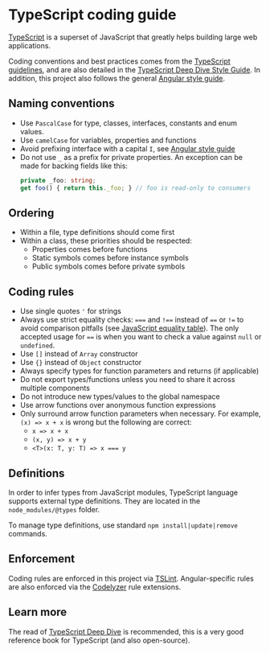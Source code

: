 # TypeScript coding guide

[TypeScript](http://www.typescriptlang.org) is a superset of JavaScript that greatly helps building large web
applications.

Coding conventions and best practices comes from the
[TypeScript guidelines](https://github.com/Microsoft/TypeScript/wiki/Coding-guidelines), and are also detailed in the
[TypeScript Deep Dive Style Guide](https://basarat.gitbooks.io/typescript/content/docs/styleguide/styleguide.html).
In addition, this project also follows the general [Angular style guide](https://angular.io/styleguide).

## Naming conventions

- Use `PascalCase` for type, classes, interfaces, constants and enum values.
- Use `camelCase` for variables, properties and functions
- Avoid prefixing interface with a capital `I`, see [Angular style guide](https://angular.io/styleguide#!#03-03)
- Do not use `_` as a prefix for private properties. An exception can be made for backing fields like this:
  ```typescript
  private _foo: string;
  get foo() { return this._foo; } // foo is read-only to consumers
  ```

## Ordering

- Within a file, type definitions should come first
- Within a class, these priorities should be respected:
  * Properties comes before functions
  * Static symbols comes before instance symbols
  * Public symbols comes before private symbols

## Coding rules

- Use single quotes `'` for strings
- Always use strict equality checks: `===` and `!==` instead of `==` or `!=` to avoid comparison pitfalls (see 
  [JavaScript equality table](https://dorey.github.io/JavaScript-Equality-Table/)).
  The only accepted usage for `==` is when you want to check a value against `null` or `undefined`.
- Use `[]` instead of `Array` constructor
- Use `{}` instead of `Object` constructor
- Always specify types for function parameters and returns (if applicable)
- Do not export types/functions unless you need to share it across multiple components
- Do not introduce new types/values to the global namespace
- Use arrow functions over anonymous function expressions
- Only surround arrow function parameters when necessary. 
  For example, `(x) => x + x` is wrong but the following are correct:
  * `x => x + x`
  * `(x, y) => x + y`
  * `<T>(x: T, y: T) => x === y`

## Definitions

In order to infer types from JavaScript modules, TypeScript language supports external type definitions. They are
located in the `node_modules/@types` folder.

To manage type definitions, use standard `npm install|update|remove` commands.

## Enforcement

Coding rules are enforced in this project via [TSLint](https://github.com/palantir/tslint).
Angular-specific rules are also enforced via the [Codelyzer](https://github.com/mgechev/codelyzer) rule extensions.

## Learn more

The read of [TypeScript Deep Dive](https://basarat.gitbooks.io/typescript) is recommended, this is a very good
reference book for TypeScript (and also open-source).
